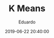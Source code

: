---
layout: post
title: K Means
author: Eduardo
tag: [Web, Angular, en]
date: 2019-06-22 20:40:00
---